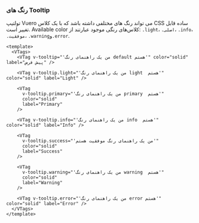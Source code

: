 ### رنگ های Tooltip

تولتیپ Vuero می تواند رنگ های مختلفی داشته باشد که با یک کلاس CSS ساده قابل تغییر است. Available color
کلاس‌های رنگی موجود عبارتند از: `.light`، `.اصلی`،
`.info`، `.موفقیت`، `.warning`و`.error`.

<!--code-->

```vue {4,10,16,22,28,34,40}
<template>
  <VTags>
    <VTag v-tooltip="'من یک راهنمای رنگ default هستم'" color="solid" label="پیش فرض" />

    <VTag v-tooltip.light="'من یک راهنمای رنگ light  هستم'" color="solid" label="Light" />

    <VTag
      v-tooltip.primary="'من یک راهنمای رنگ primary  هستم'"
      color="solid"
      label="Primary"
    />

    <VTag v-tooltip.info="'من یک راهنمای رنگ info  هستم'" color="solid" label="Info" />

    <VTag
      v-tooltip.success="'من یک راهنمای رنگ موفقیت هستم'"
      color="solid"
      label="Success"
    />

    <VTag
      v-tooltip.warning="'من یک راهنمای رنگ warning  هستم'"
      color="solid"
      label="Warning"
    />

    <VTag v-tooltip.error="'من یک راهنمای رنگ error هستم'" color="solid" label="Error" />
  </VTags>
</template>
```

<!--/code-->

<!--example-->

<VTags>
  <VTag
    v-tooltip="'من یک راهنمای رنگ default هستم'"
    color="solid"
    label="پیش فرض"
  />
  <VTag
    v-tooltip.light="'من یک راهنمای رنگ light  هستم'"
    color="solid"
    label="Light"
  />
  <VTag
    v-tooltip.primary="'من یک راهنمای رنگ primary  هستم'"
    color="solid"
    label="Primary"
  />
  <VTag
    v-tooltip.info="'من یک راهنمای رنگ info  هستم'"
    color="solid"
    label="Info"
  />
  <VTag
    v-tooltip.success="'من یک راهنمای رنگ موفقیت هستم'"
    color="solid"
    label="Success"
  />
  <VTag
    v-tooltip.warning="'من یک راهنمای رنگ warning  هستم'"
    color="solid"
    label="Warning"
  />
  <VTag
    v-tooltip.error="'من یک راهنمای رنگ error هستم'"
    color="solid"
    label="Error"
  />
</VTags>

<!--/example-->
